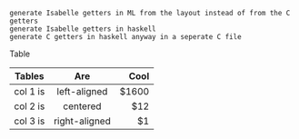     generate Isabelle getters in ML from the layout instead of from the C getters
    generate Isabelle getters in haskell
    generate C getters in haskell anyway in a seperate C file 

Table


| Tables   |      Are      |  Cool |
|----------|:-------------:|------:|
| col 1 is |  left-aligned | $1600 |
| col 2 is |    centered   |   $12 |
| col 3 is | right-aligned |    $1 |
